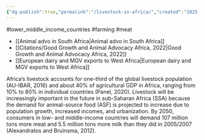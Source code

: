 ```yaml
---
{"dg-publish":true,"permalink":"/livestock-in-africa/","created":"2025-10-23T17:42:47.958+01:00","updated":"2025-10-23T18:06:08.739+01:00"}
---
```


#lower_middle_income_countries #farming #meat 

- [[Animal advo in South Africa\|Animal advo in South Africa]]
- [[Citations/Good Growth and Animal Advocacy Africa, 2022\|Good Growth and Animal Advocacy Africa, 2022]]
- [[European dairy and MGV exports to West Africa\|European dairy and MGV exports to West Africa]]

Africa’s livestock accounts for one-third of the global livestock population (AU-IBAR, 2016) and about 40% of agricultural GDP in Africa, ranging from 10% to 80% in individual countries (Panel, 2020). Livestock will be increasingly important in the future in sub-Saharan Africa (SSA) because the demand for animal-source food (ASF) is projected to increase due to population growth, increased incomes, and urbanization. By 2050, consumers in low- and middle-income countries will demand 107 million tons more meat and 5.5 million tons more milk than they did in 2005/2007 (Alexandratos and Bruinsma, 2012).